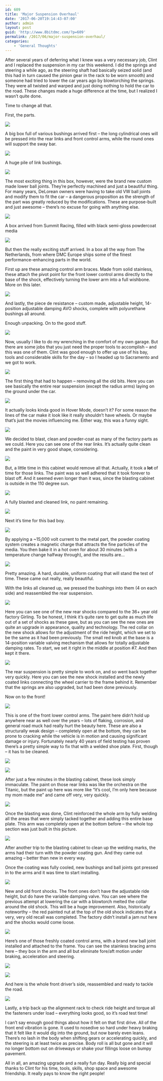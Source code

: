 ```yaml
---
id: 609
title: 'Major Suspension Overhaul'
date: '2017-06-20T19:14:43-07:00'
author: admin
layout: post
guid: 'http://www.8bitdmc.com/?p=609'
permalink: /2017/06/major-suspension-overhaul/
categories:
    - 'General Thoughts'
---
```


After several years of deferring what I knew was a very necessary job, Clint and I replaced the suspension in my car this weekend. I did the springs and steering a while ago, as the steering shaft had basically seized solid (and this had in turn caused the pinion gear in the rack to be worn smooth) and someone had tried to lower the car years ago by blowtorching the springs. They were all twisted and warped and just doing nothing to hold the car to the road. These changes made a huge difference at the time, but I realized I wasn’t quite done.

Time to change all that.

First, the parts.

![](https://jonnyborbs.github.io/assets/images/2017/06/IMG_2097-1024x768.jpg)

A big box full of various bushings arrived first – the long cylindrical ones will be pressed into the rear links and front control arms, while the round ones will support the sway bar.

![](https://jonnyborbs.github.io/assets/images/2017/06/IMG_2099-1024x768.jpg)

A huge pile of link bushings.

![](https://jonnyborbs.github.io/assets/images/2017/06/IMG_2098-e1498006890911-1024x768.jpg)

The most exciting thing in this box, however, were the brand new custom made lower ball joints. They’re perfectly machined and just a beautiful thing. For many years, DeLorean owners were having to take old VW ball joints and modify them to fit the car – a dangerous proposition as the strength of the part was greatly reduced by the modifications. These are purpose-built and just awesome – there’s no excuse for going with anything else.

![](https://jonnyborbs.github.io/assets/images/2017/06/IMG_2081-1024x768.jpg)

A box arrived from Summit Racing, filled with black semi-gloss powdercoat media

![](https://jonnyborbs.github.io/assets/images/2017/06/IMG_2141-e1498006912647-768x1024.jpg)

But then the really exciting stuff arrived. In a box all the way from The Netherlands, from where DMC Europe ships some of the finest performance-enhancing parts in the world.

First up are these amazing control arm braces. Made from solid stainless, these attach the pivot point for the front lower control arms directly to the base of the shock, effectively turning the lower arm into a full wishbone. More on this later.

![](https://jonnyborbs.github.io/assets/images/2017/06/IMG_2143-1024x768.jpg)

And lastly, the piece de resistance – custom made, adjustable height, 14-position adjustable damping AVO shocks, complete with polyurethane bushings all around.

Enough unpacking. On to the good stuff.

![](https://jonnyborbs.github.io/assets/images/2017/06/IMG_2159-1024x768.jpg)

Now, usually I like to do my wrenching in the comfort of my own garage. But there are some jobs that you just need the proper tools to accomplish – and this was one of them. Clint was good enough to offer up use of his bay, tools and considerable skills for the day – so I headed up to Sacramento and we got to work.

![](https://jonnyborbs.github.io/assets/images/2017/06/IMG_2161-1024x768.jpg)

The first thing that had to happen – removing all the old bits. Here you can see basically the entire rear suspension (except the radius arms) laying on the ground under the car.

![](https://jonnyborbs.github.io/assets/images/2017/06/IMG_2169-1024x768.jpg)

It actually looks kinda good in Hover Mode, doesn’t it? For some reason the lines of the car make it look like it really shouldn’t have wheels. Or maybe that’s just the movies influencing me. Either way, this was a funny sight.

![](https://jonnyborbs.github.io/assets/images/2017/06/IMG_2163-1024x768.jpg)

We decided to blast, clean and powder-coat as many of the factory parts as we could. Here you can see one of the rear links. It’s actually quite clean and the paint in very good shape, considering.

![](https://jonnyborbs.github.io/assets/images/2017/06/IMG_2167-1024x768.jpg)

But, a little time in this cabinet would remove all that. Actually, it took a **lot** of time for those links. The paint was so well adhered that it took forever to blast off. And it seemed even longer than it was, since the blasting cabinet is outside in the 110 degree sun.

![](https://jonnyborbs.github.io/assets/images/2017/06/IMG_2165-1024x768.jpg)

A fully blasted and cleaned link, no paint remaining.

![](https://jonnyborbs.github.io/assets/images/2017/06/IMG_2166-1024x768.jpg)

Next it’s time for this bad boy.

![](https://jonnyborbs.github.io/assets/images/2017/06/IMG_2171-1024x768.jpg)

By applying a ~15,000 volt current to the metal part, the powder coating system creates a magnetic charge that attracts the fine particles of the media. You then bake it in a hot oven for about 30 minutes (with a temperature change halfway through), and the results are…

![](https://jonnyborbs.github.io/assets/images/2017/06/IMG_2175-e1498008371376-768x1024.jpg)

Pretty amazing. A hard, durable, uniform coating that will stand the test of time. These came out really, really beautiful.

With the links all cleaned up, we pressed the bushings into them (4 on each side) and reassembled the rear suspension.

![](https://jonnyborbs.github.io/assets/images/2017/06/IMG_2173-e1498008691978-768x1024.jpg)

Here you can see one of the new rear shocks compared to the 36+ year old factory Girling. To be honest, I think it’s quite rare to get quite as much life out of a set of shocks as these gave, but as you can see the new ones are quite an upgrade in appearance, quality and technology. The red collar on the new shock allows for the adjustment of the ride height, which we set to be the same as it had been previously. The small red knob at the base is a 14-position variable valving mechanism that allows for totally adjustable damping rates. To start, we set it right in the middle at position #7. And then kept it there.

![](https://jonnyborbs.github.io/assets/images/2017/06/IMG_2174-e1498008670543-768x1024.jpg)

The rear suspension is pretty simple to work on, and so went back together very quickly. Here you can see the new shock installed and the newly coated links connecting the wheel carrier to the frame behind it. Remember that the springs are also upgraded, but had been done previously.

Now on to the front!

![](https://jonnyborbs.github.io/assets/images/2017/06/IMG_2176-1024x768.jpg)

This is one of the front lower control arms. The paint here didn’t hold up anywhere near as well over the years – lots of flaking, corrosion, and general road muck had really hurt the beauty here. These are also a structurally weak design – completely open at the bottom, they can be prone to cracking while the vehicle is in motion and causing significant damage or injury. Fortunately nearly 40 years of field testing has proven there’s a pretty simple way to fix that with a welded shoe plate. First, though – it has to be cleaned.

![](https://jonnyborbs.github.io/assets/images/2017/06/IMG_2178-1024x768.jpg)

![](https://jonnyborbs.github.io/assets/images/2017/06/IMG_2179-1024x768.jpg)

After just a few minutes in the blasting cabinet, these look simply immaculate. The paint on those rear links was like the orchestra on the Titanic, but the paint up here was more like “it’s cool, I’m only here because my mom made me” and came off very, very quickly.

![](https://jonnyborbs.github.io/assets/images/2017/06/IMG_2181-1024x768.jpg)

Once the blasting was done, Clint reinforced the whole arm by fully welding all the areas that were simply tacked together and adding this entire base plate. This arm was completely open at the bottom before – the whole top section was just built in this picture.

![](https://jonnyborbs.github.io/assets/images/2017/06/IMG_2182-1024x768.jpg)

After another trip to the blasting cabinet to clean up the welding marks, the arms had their turn with the powder coating gun. And they came out amazing – better than new in every way.

Once the coating was fully cooled, new bushings and ball joints got pressed in to the arms and it was time to start installing.

![](https://jonnyborbs.github.io/assets/images/2017/06/IMG_2183-e1498010242856-768x1024.jpg)

New and old front shocks. The front ones don’t have the adjustable ride height, but do have the variable damping valve. You can see where the previous attempt at lowering the car with a blowtorch melted the collar around the old shock. This will be a huge improvement. Also, historically noteworthy – the red painted nut at the top of the old shock indicates that a very, very old recall was completed. The factory didn’t install a jam nut here and the shocks would come loose.

![](https://jonnyborbs.github.io/assets/images/2017/06/IMG_2185-1024x768.jpg)

Here’s one of those freshly coated control arms, with a brand new ball joint installed and attached to the frame. You can see the stainless bracing arms here – they box in the arm and all but eliminate fore/aft motion under braking, acceleration and steering.

![](https://jonnyborbs.github.io/assets/images/2017/06/IMG_2187-e1498010817890-768x1024.jpg)

![](https://jonnyborbs.github.io/assets/images/2017/06/IMG_2186-e1498010854137-768x1024.jpg)

And here is the whole front driver’s side, reassembled and ready to tackle the road.

![](https://jonnyborbs.github.io/assets/images/2017/06/IMG_2188-1024x768.jpg)

Lastly, a trip back up the alignment rack to check ride height and torque all the fasteners under load – everything looks good, so it’s road test time!

I can’t say enough good things about how it felt on that first drive. All of the front end vibration is gone. It used to nosedive so hard under heavy braking that it felt like it would dig into the ground, but now barely even leans. There’s no lash in the body when shifting gears or accelerating quickly, and the steering is at least twice as precise. Body roll is all but gone and it will no longer bottom out on driveways or shake your fillings loose on bumpy pavement.

All in all, an amazing upgrade and a really fun day. Really big and special thanks to Clint for his time, tools, skills, shop space and awesome friendship. It really pays to know the right people!